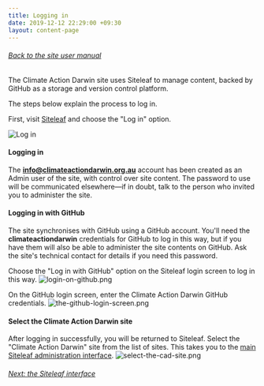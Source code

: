 ```yaml
---
title: Logging in
date: 2019-12-12 22:29:00 +09:30
layout: content-page
---
```


###### [Back to the site user manual](/administration/)

The Climate Action Darwin site uses Siteleaf to manage content, backed by GitHub as a storage and version control platform.

The steps below explain the process to log in.

First, visit [Siteleaf](https://manage.siteleaf.com) and choose the "Log in" option.

![Log in](/uploads/siteleaf-login.png)

#### Logging in

The **info@climateactiondarwin.org.au** account has been created as an Admin user of the site, with control over site content. The password to use will be communicated elsewhere—if in doubt, talk to the person who invited you to administer the site.

#### Logging in with GitHub

The site synchronises with GitHub using a GitHub account. You'll need the **climateactiondarwin** credentials for GitHub to log in this way, but if you have them will also be able to administer the site contents on GitHub. Ask the site's technical contact for details if you need this password.

Choose the "Log in with GitHub" option on the Siteleaf login screen to log in this way.
![login-on-github.png](/uploads/login-on-github.png)

On the GitHub login screen, enter the Climate Action Darwin GitHub credentials.
![the-github-login-screen.png](/uploads/the-github-login-screen.png)

#### Select the Climate Action Darwin site

After logging in successfully, you will be returned to Siteleaf. Select the "Climate Action Darwin" site from the list of sites. This takes you to the [main Siteleaf administration interface](/the-siteleaf-interface/).
![select-the-cad-site.png](/uploads/select-the-cad-site.png)

###### [Next: the Siteleaf interface](/the-siteleaf-interface/)